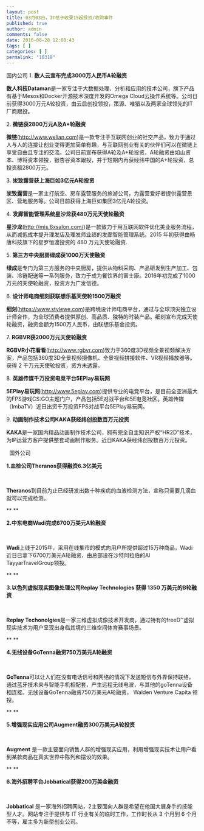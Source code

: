 ```yaml
---
layout: post
title: 03月03日，IT桔子收录15起投资/收购事件
published: true
author: admin
comments: false
date: 2016-08-28 12:08:43
tags: [ ]
categories: [ ]
permalink: "10318"
---
```

  国内公司   1. **数人云宣布完成3000万人民币A轮融资** 

**数人科技Dataman**是一家专注于大数据处理、分析和应用的技术公司，旗下产品有基于Mesos和Docker开源技术深度开发的Omega Cloud云操作系统等。公司日前获得3000万元A轮投资，由云启创投领投，策源、唯猎以及两家全球领先的IT厂商跟投。

2. **微链获2800万元A及A+轮融资**

**微链**(http://www.welian.com)是一款专注于互联网创业的社交产品，致力于通过人与人的连接让创业变得更加简单有趣，与互联网创业有关的伙伴们可以在微链上享受自由且专注的交流。公司日前宣布获得A轮及A+轮投资，A轮融资由如山资本、博将资本领投，银杏谷资本跟投，并于短期内再获经纬中国的A+轮投资，总投资额2800万元。

3. **汖致露营获上海巨如3亿元A轮投资**

**汖致露营**是一家主打航空、房车露营服务的旅游公司，为露营爱好者提供露营景区、营地服务等。公司日前获得上海巨如集团3亿元A轮投资。

4. **发廊智能管理系统星沙龙获480万元天使轮融资**

**星沙龙**(http://mis.6xsalon.com/)是一款致力于用互联网软件优化美业服务流程，从而减低成本提升理发店及理发师业绩的发廊智能管理系统。2015 年初获得由畅唐科技旗下的星罗恒渡投资的 480 万元天使轮融资.

5. **第三方中央厨房绿成获1000万天使融资**

**绿成**是专门为第三方服务的中央厨房，提供从物料采购、产品研发到生产加工、包装、冷链配送等一系列服务，致力于成为餐饮界的富士康。2016年初完成了1000万元的天使轮融资，投资方为广发信德。

6. **设计师电商细刻获联想乐基天使轮1500万融资**

**细刻**(https://www.stylewe.com)是跨境设计师电商平台，通过与全球顶尖独立设计师合作，为全球消费者提供原创、高品质、独特的时装产品。细刻宣布完成天使轮融资，融资金额为1500万人民币，由联想乐基金投资。

7. **RGBVR获2000万元天使轮融资**

**RGBVR小花看看**(http://www.rgbvr.com)致力于360度3D视频全景视频解决方案，产品包括360度3D全景视频摄像机、全景视频拼接软件、VR视频播放器等。获得 2 千万元天使轮投资，资方未透露。

8. **英雄传媒千万投资电竞平台5EPlay易玩网**

**5EPlay易玩网**(http://www.5eplay.com)提供专业的电竞平台，是目前全亚洲最大的FPS游戏CS:GO主题门户，产品包括5E对战平台和5E电竞社区。英雄传媒（ImbaTV）近日出资千万投资FPS对战平台5EPlay易玩网。

9. **动画制作技术公司KAKA获经纬创投数百万元投资**

**KAKA**是一家国内精品动画制作技术公司，拥有完全自主知识产权“HR2D&#8221;技术，为IP运营方客户提供整套动画制作服务。近日KAKA获经纬创投数百万元投资。

&nbsp;  国外公司   

**1.血检公司Theranos获得融资6.3亿美元** 

&nbsp;

**Theranos**到目前为止已经研发出数十种疾病的血液检测方法，宣称只需要几滴血就可以完成检测。

** **

**2.中东电商Wadi完成6700万美元A轮融资**

&nbsp;

**Wadi**上线于2015年，采用在线集市的模式向用户所提供超过15万种商品，Wadi近日已拿下6700万美元A轮融资，由总部设在沙特阿拉伯的Al TayyarTravelGroup领投。

** **

**3.以色列虚拟现实图像处理公司Replay Technologies 获得 1350 万美元的B轮融资**

&nbsp;

**Replay Techonolgies**是一家三维虚拟成像技术开发商，通过特有的freeD™虚拟现实技术为用户呈现出身临其境的三维空间体育赛事场景。

** **

**4.无线设备GoTenna融资750万美元A轮融资**

&nbsp;

**GoTenna**可以让人们在没有电话信号和网络的情况下发送短信与外界保持联络，通过蓝牙技术来与智能手机相配套，产生远程无线电波，与其他的goTenna设备相连接。无线设备GoTenna融资750万美元A轮融资， Walden Venture Capita 领投。

** **

**5.增强现实应用公司Augment融资300万美元A轮投资**

&nbsp;

**Augment** 是一款主要面向销售人群的增强现实应用，利用增强现实技术让用户看到某款商品在真实世界中陈列和摆设的效果。

** **

**6.海外招聘平台Jobbatical获得200万美金融资**

&nbsp;

**Jobbatical** 是一家海外招聘网站，2主要面向人群是希望在他国大展身手的技能型人才。网站专注于提供与 IT 行业有关的临时工作，工作时长从 3 个月到 6 个月不等，雇主多为新型创业公司。 